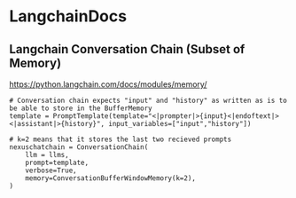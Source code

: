 # LangchainDocs

## Langchain Conversation Chain (Subset of Memory)
https://python.langchain.com/docs/modules/memory/

```
# Conversation chain expects "input" and "history" as written as is to be able to store in the BufferMemory
template = PromptTemplate(template="<|prompter|>{input}<|endoftext|><|assistant|>{history}", input_variables=["input","history"])

# k=2 means that it stores the last two recieved prompts
nexuschatchain = ConversationChain(
    llm = llms,
    prompt=template,
    verbose=True,
    memory=ConversationBufferWindowMemory(k=2),
)
```
